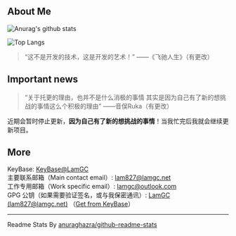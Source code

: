 ## About Me ##
![Anurag's github stats](https://github-readme-stats.vercel.app/api?username=LamGC&ount_private=true&show_icons=true)

![Top Langs](https://github-readme-stats.vercel.app/api/top-langs/?username=LamGC&layout=compact)

> “这不是开发的技术，这是开发的艺术！” ——《飞驰人生》（有更改）

## Important news ##
> “关于托更的理由，也并不是什么消极的事情
其实是因为自己有了新的想挑战的事情这么个积极的理由” ——音俣Ruka（有更改）

近期会暂时停止更新，**因为自己有了新的想挑战的事情**！当我忙完后我就会继续更新项目。

## More ##
KeyBase: [KeyBase@LamGC](https://keybase.io/LamGC)  
主要联系邮箱（Main contact email）: lam827@lamgc.net  
工作专用邮箱（Work specific email）: lamgc@outlook.com  
GPG 公钥（如果需要验证签名，或与我保密通讯）: [LamGC (lam827@lamgc.net)](./LamGC_7E5EE6EF_public.asc) （[Get from KeyBase](https://keybase.io/lamgc/pgp_keys.asc?fingerprint=7ef5fb1e65c1a6c6d02dfcdfce57746d7e5ee6ef)）   

----------
Readme Stats By [anuraghazra/github-readme-stats](https://github.com/anuraghazra/github-readme-stats)  
